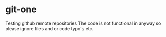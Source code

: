 # git-one
Testing github remote repositories
The code is not functional in anyway so please ignore files and or code typo's etc.
